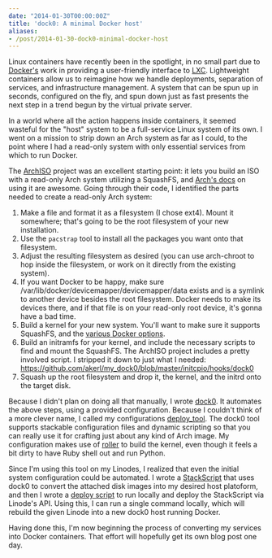 ```yaml
---
date: "2014-01-30T00:00:00Z"
title: 'dock0: A minimal Docker host'
aliases:
- /post/2014-01-30-dock0-minimal-docker-host
---
```

Linux containers have recently been in the spotlight, in no small part due to [Docker's](https://www.docker.com) work in providing a user-friendly interface to [LXC](https://linuxcontainers.org/). Lightweight containers allow us to reimagine how we handle deployments, separation of services, and infrastructure management. A system that can be spun up in seconds, configured on the fly, and spun down just as fast presents the next step in a trend begun by the virtual private server.

In a world where all the action happens inside containers, it seemed wasteful for the "host" system to be a full-service Linux system of its own. I went on a mission to strip down an Arch system as far as I could, to the point where I had a read-only system with only essential services from which to run Docker.

<!--more-->

The [ArchISO](https://github.com/djgera/archiso) project was an excellent starting point: it lets you build an ISO with a read-only Arch system utilizing a SquashFS, and [Arch's docs](https://wiki.archlinux.org/index.php/Archiso) on using it are awesome. Going through their code, I identified the parts needed to create a read-only Arch system:

1. Make a file and format it as a filesystem (I chose ext4). Mount it somewhere; that's going to be the root filesystem of your new installation.
2. Use the `pacstrap` tool to install all the packages you want onto that filesystem.
3. Adjust the resulting filesystem as desired (you can use arch-chroot to hop inside the filesystem, or work on it directly from the existing system).
4. If you want Docker to be happy, make sure /var/lib/docker/devicemapper/devicemapper/data exists and is a symlink to another device besides the root filesystem. Docker needs to make its devices there, and if that file is on your read-only root device, it's gonna have a bad time.
3. Build a kernel for your new system. You'll want to make sure it supports SquashFS, and the [various Docker options](https://github.com/docker/docker/blob/master/contrib/check-config.sh).
4. Build an initramfs for your kernel, and include the necessary scripts to find and mount the SquashFS. The ArchISO project includes a pretty involved script. I stripped it down to just what I needed: https://github.com/akerl/my_dock0/blob/master/initcpio/hooks/dock0
5. Squash up the root filesystem and drop it, the kernel, and the initrd onto the target disk.

Because I didn't plan on doing all that manually, I wrote [dock0](https://github.com/dock0/dock0). It automates the above steps, using a provided configuration. Because I couldn't think of a more clever name, I called my configurations [deploy_tool](https://github.com/dock0/deploy_tool). The dock0 tool supports stackable configuration files and dynamic scripting so that you can really use it for crafting just about any kind of Arch image. My configuration makes use of [roller](https://github.com/akerl/roller) to build the kernel, even though it feels a bit dirty to have Ruby shell out and run Python.

Since I'm using this tool on my Linodes, I realized that even the initial system configuration could be automated. I wrote a [StackScript](https://www.linode.com/stackscripts/view/8125) that uses dock0 to convert the attached disk images into my desired host platoform, and then I wrote a [deploy script](https://github.com/dock0/deploy_tool/blob/master/meta/deploy.rb) to run locally and deploy the StackScript via Linode's API. Using this, I can run a single command locally, which will rebuild the given Linode into a new dock0 host running Docker.

Having done this, I'm now beginning the process of converting my services into Docker containers. That effort will hopefully get its own blog post one day.
